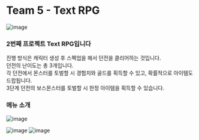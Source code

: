 # Team 5 - Text RPG
![image](https://github.com/user-attachments/assets/ceb168d6-7d20-4b1e-b076-f24baba4a760)
### 2번째 프로젝트 Text RPG입니다
진행 방식은 캐릭터 생성 후 스펙업을 해서 던전을 클리어하는 것입니다.</br>
던전의 난이도는 총 3개입니다. </br>
각 던전에서 몬스터를 토벌할 시 경험치와 골드를 획득할 수 있고, 확률적으로 아이템도 드랍됩니다.</br>
3단계 던전의 보스몬스터를 토벌할 시 한정 아이템을 획득할 수 있습니다.</br>

### 메뉴 소개

![image](https://github.com/user-attachments/assets/b427d3cb-8846-4a93-a4a0-fad37a6abd0b)

![image](https://github.com/user-attachments/assets/0a23675f-73d4-4a98-8d6d-4a57b6fd3bbf)
![image](https://github.com/user-attachments/assets/7add2bf2-42b1-492a-9ef1-b3da25c33c58)

